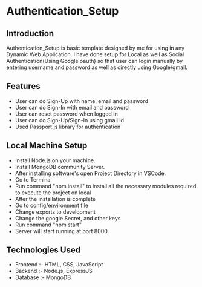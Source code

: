 # Authentication_Setup

## Introduction
Authentication_Setup is basic template designed by me for using in any Dynamic Web Application. I have done setup for Local as well as Social Authentication(Using Google oauth) so that user can login manually by entering username and password as well as directly using Google/gmail.

## Features
* User can do Sign-Up with name, email and password
* User can do Sign-In with email and password
* User can reset password when logged In
* User can do Sign-Up/Sign-In using gmail Id
* Used Passport.js library for authentication

## Local Machine Setup
* Install Node.js on your machine.
* Install MongoDB community Server.
* After installing software's open Project Directory in VSCode.
* Go to Terminal
* Run command "npm install" to install all the necessary modules required to execute the project on local
* After the installation is complete
* Go to config/environment file
* Change exports to development
* Change the google Secret, and other keys
* Run command "npm start"
* Server will start running at port 8000.

## Technologies Used
* Frontend :- HTML, CSS, JavaScript
* Backend :- Node.js, ExpressJS
* Database :- MongoDB
